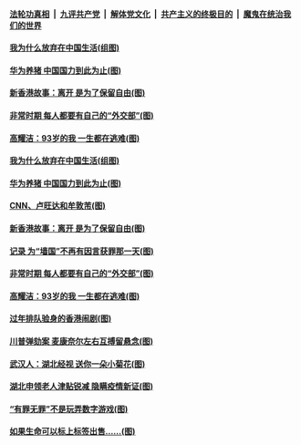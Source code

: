 ####  [法轮功真相](../../../../basic/blob/master/README.md?t=02181031) &nbsp;|&nbsp; [九评共产党](../../../../9ping.md/blob/master/README.md?t=02181031) &nbsp;|&nbsp; [解体党文化](../../../../jtdwh.md/blob/master/README.md?t=02181031)  &nbsp;|&nbsp; [共产主义的终极目的](../../../../gczydzjmd.md/blob/master/README.md?t=02181031) &nbsp;|&nbsp; [魔鬼在统治我们的世界](../../../../mgztzwmdsj.md/blob/master/README.md?t=02181031) 


#### [我为什么放弃在中国生活(组图)](../pages/p4/962747.md?t=02181031) 

#### [华为养猪 中国国力到此为止(图)](../pages/p4/962753.md?t=02181031) 

#### [新香港故事：离开 是为了保留自由(图)](../pages/p4/962761.md?t=02181031) 

#### [非常时期 每人都要有自己的“外交部”(图)](../pages/p4/962685.md?t=02181031) 

#### [高耀洁：93岁的我 一生都在逃难(图)](../pages/p4/962636.md?t=02181031) 




#### [我为什么放弃在中国生活(组图)](../pages/p4/962747.md?t=02181031) 

#### [华为养猪 中国国力到此为止(图)](../pages/p4/962753.md?t=02181031) 

#### [CNN、卢旺达和牟敦芾(图)](../pages/p4/962759.md?t=02181031) 

#### [新香港故事：离开 是为了保留自由(图)](../pages/p4/962761.md?t=02181031) 

#### [记录 为“墙国”不再有因言获罪那一天(图)](../pages/p4/962750.md?t=02181031) 



#### [非常时期 每人都要有自己的“外交部”(图)](../pages/p4/962685.md?t=02181031) 

#### [高耀洁：93岁的我 一生都在逃难(图)](../pages/p4/962636.md?t=02181031) 


#### [过年排队验身的香港闹剧(图)](../pages/p4/962633.md?t=02181031) 

#### [川普弹劾案 麦康奈尔左右互搏留悬念(图)](../pages/p4/962635.md?t=02181031) 

#### [武汉人：湖北经视 送你一朵小菊花(图)](../pages/p4/962638.md?t=02181031) 

#### [湖北申领老人津贴锐减 隐瞒疫情新证(图)](../pages/p4/962641.md?t=02181031) 


#### [“有罪无罪”不是玩弄数字游戏(图)](../pages/p4/962558.md?t=02181031) 

#### [如果生命可以标上标签出售……(图)](../pages/p4/962499.md?t=02181031) 

